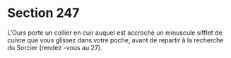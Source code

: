 # Section 247

L'Ours porte un collier en cuir auquel est accroché un minuscule
sifflet de cuivre que vous glissez dans votre poche, avant de
repartir à la recherche du Sorcier (rendez -vous au  27).